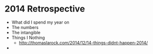 # 2014 Retrospective

* What did I spend my year on
* The numbers
* The intangible
* Things I Nothing
	* http://thomaslarock.com/2014/12/14-things-didnt-happen-2014/
* 